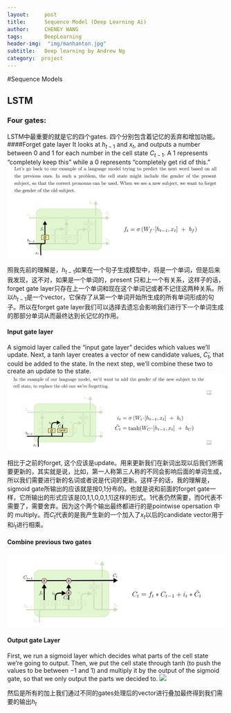 ```yaml
---
layout:     post
title:      Sequence Model (Deep Learning Ai)
author:     CHENEY WANG
tags: 		DeepLearning
header-img:  "img/manhanton.jpg"
subtitle:  	Deep learning by Andrew Ng
category:  project
---
```

<!-- Start Writing Below in Markdown -->

#Sequence Models
<br >
## LSTM
### Four gates:
LSTM中最重要的就是它的四个gates. 四个分别包含着记忆的丢弃和增加功能。
####Forget gate layer
 It looks at $h_{t-1}$ and $x_t$, and outputs a number between 0 and 1 for each number in the cell state $C_{t−1}$. A 1 represents “completely keep this” while a 0 represents “completely get rid of this.”
![](/img/Post_image/112691542768704_.pic_hd.jpg)

照我先前的理解是，$h_{t-1}$如果在一个句子生成模型中，将是一个单词，但是后来我发现，这不对，如果是一个单词的，present 只和上一个有关系，这样子的话，forget gate layer只存在上一个单词和现在这个单词记或者不记住这两种关系。所以$h_{t-1}$是一个vector，它保存了从第一个单词开始所生成的所有单词形成的句子。所以在forget gate layer我们可以选择去遗忘会影响我们进行下一个单词生成的那部分单词从而最终达到长记忆的作用。
#### Input gate layer
 A sigmoid layer called the “input gate layer” decides which values we’ll update. Next, a tanh layer creates a vector of new candidate values, $C̃_t$, that could be added to the state. In the next step, we’ll combine these two to create an update to the state.
![](/img/Post_image/112661542768393_.pic_hd.jpg)

相比于之前的forget, 这个应该是update。用来更新我们在新词出现以后我们所需要更新的，其实就是说，比如，第一人称第三人称的不同会影响后面的单词生成，所以我们需要进行新的名词或者说是代词的更新。这样子的话，我的理解是，sigmoid gate所输出的应该就是按0,1分布的。也就是说和前面的forget gate一样，它所输出的形式应该是[0,1,1,0,0,1,1]这样的形式。1代表仍然需要，而0代表不需要了，需要舍弃。因为这个两个输出最终都进行的是pointwise opersation 中的 multiply。而$C̃_t$代表的是我产生新的一个加入了$x_t$以后的candidate vector用于和$i_t$进行相乘。

#### Combine previous two gates
![](/img/Post_image/112701542770318_.pic.jpg)

#### Output gate Layer
First, we run a sigmoid layer which decides what parts of the cell state we’re going to output. Then, we put the cell state through tanh (to push the values to be between −1 and 1) and multiply it by the output of the sigmoid gate, so that we only output the parts we decided to.
![](./image/2018-11-20-22-21-38.png)

然后是所有的加上我们通过不同的gates处理后的vector进行叠加最终得到我们需要的输出$h_t$





